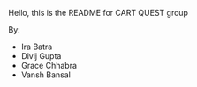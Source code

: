 Hello, this is the README for CART QUEST group

By:
 - Ira Batra
 - Divij Gupta
 - Grace Chhabra
 - Vansh Bansal